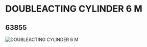 # DOUBLEACTING CYLINDER 6 M
## 63855
![DOUBLEACTING CYLINDER 6 M](https://lc-www-live-s.legocdn.com/media/bricks/5/2/4529334.jpg)